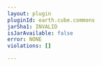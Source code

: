 ```yaml
---
layout: plugin
pluginId: earth.cube.commons
jarSha1: INVALID
isJarAvailable: false
error: NONE
violations: []

---
```

